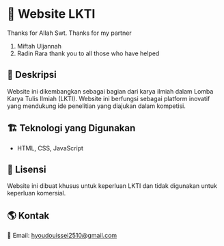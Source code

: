 # 🌟 Website LKTI
Thanks for Allah Swt.
Thanks for my partner
1. Miftah Uljannah
2. Radin Rara
thank you to all those who have helped

## 📖 Deskripsi
Website ini dikembangkan sebagai bagian dari karya ilmiah dalam Lomba Karya Tulis Ilmiah (LKTI). Website ini berfungsi sebagai platform inovatif yang mendukung ide penelitian yang diajukan dalam kompetisi.

## 🏗️ Teknologi yang Digunakan
- HTML, CSS, JavaScript

## 📄 Lisensi
Website ini dibuat khusus untuk keperluan LKTI dan tidak digunakan untuk keperluan komersial.

## 🌎 Kontak
📧 Email: hyoudouissei2510@gmail.com
